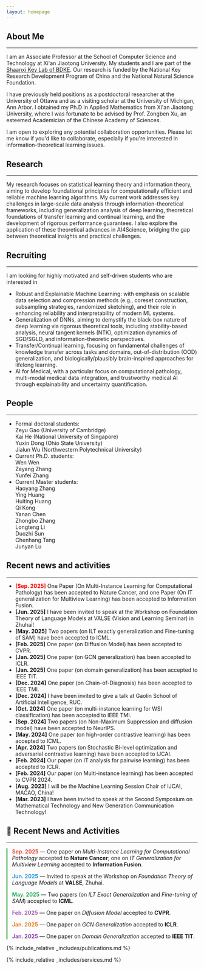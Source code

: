 ```yaml
---
layout: homepage
---
```


## About Me
---
I am an Associate Professor at the School of Computer Science and Technology at Xi'an Jiaotong University. My students and I are part of the [Shaanxi Key Lab of BDKE](https://bdkelab.xjtu.edu.cn). Our research is funded by the National Key Research Development Program of China and the National Natural Science Foundation. 
 
I have previously held positions as a postdoctoral researcher at the University of Ottawa and as a visiting scholar at the University of Michigan, Ann Arbor. I obtained my Ph.D in Applied Mathematics from Xi'an Jiaotong University, where I was fortunate to be advised by Prof. Zongben Xu, an esteemed  Academician of the Chinese Academy of Sciences.

I am open to exploring any potential collaboration opportunities. Please let me know if you'd like to collaborate, especially if you're interested in information-theoretical learning issues.

## Research
---
My research focuses on statistical learning theory and information theory, aiming to develop foundational principles for computationally efficient and reliable machine learning algorithms. My current work addresses key challenges in large-scale data analysis through information-theoretical frameworks, including generalization analysis of deep learning, theoretical foundations of transfer learning and continual learning, and the development of rigorous performance guarantees. I also explore the application of these theoretical advances in AI4Science, bridging the gap between theoretical insights and practical challenges. 

## Recruiting
---
I am looking for highly motivated and self-driven students who are interested in

-  Robust and Explainable Machine Learning: with emphasis on scalable data selection and compression methods (e.g., coreset construction, subsampling strategies, randomized sketching), and their role in enhancing reliability and     interpretability of modern ML systems.
- Generalization of DNNs, aiming to demystify the black-box nature of deep learning via rigorous theoretical tools, including stability-based analysis, neural tangent kernels (NTK), optimization dynamics of SGD/SGLD, and information-theoretic perspectives. 
- Transfer/Continual learning, focusing on fundamental challenges of knowledge transfer across tasks and domains, out-of-distribution (OOD) generalization, and biologically/plausibly brain-inspired approaches for lifelong learning.
-  AI for Medical, with a particular focus on computational pathology, multi-modal medical data integration, and trustworthy medical AI through explainability and uncertainty quantification.

## People
---
- Formal doctoral students: <br>
  Zeyu Gao (University of Cambridge)<br>
  Kai He (National University of Singapore)<br>
  Yuxin Dong (Ohio State University)<br>
  Jialun Wu (Northwestern Polytechnical University) <br>
- Current Ph.D. students:<br>
  Wen Wen <br>
  Zeyang Zhang <br>
  Yunfei Zhang <br>
- Current Master students: <br>
  Haoyang Zhang <br>
  Ying Huang <br>
  Huiting Huang <br>
  Qi Kong <br>
  Yanan Chen <br>
  Zhongbo Zhang <br>
  Longteng Li <br>
  Duozhi Sun <br>
  Chenhang Tang <br>
  Junyan Lu <br>
  

## Recent news and activities
---
- <span style="color:red">**[Sep. 2025]**</span> One Paper (On Multi-Instance Learning for Computational Pathology) has been accepted to Nature Cancer, and one Paper (On IT generalization for Multiview Learning) has been accepted to Information Fusion. 
- **[Jun. 2025]** I have been invited to speak at the Workshop on Foundation Theory of Language Models at VALSE (Vision and Learning Seminar) in Zhuhai!
- **[May. 2025]** Two papers (on ILT exactly generalization and Fine-tuning of SAM) have been accepted to ICML.
- **[Feb. 2025]** One paper (on Diffusion Model) has been accepted to CVPR.
- **[Jan. 2025]** One paper (on GCN generalization) has been accepted to ICLR.
- **[Jan. 2025]** One paper (on domain generalization) has been accepted to IEEE TIT.
- **[Dec. 2024]** One paper (on Chain-of-Diagnosis) has been accepted to IEEE TMI.
- **[Dec. 2024]** I have been invited to give a talk at Gaolin School of Artificial Intelligence, RUC. 
- **[Oct. 2024]** One paper (on multi-instance learning for WSI classification) has been accepted to IEEE TMI.
- **[Sep. 2024]** Two papers (on  Non-Maximum Suppression and diffusion model) have been accepted to NeurIPS.
- **[May. 2024]** One paper (on high-order contrastive learning) has been accepted to ICML.
- **[Apr. 2024]** Two papers (on Stochastic Bi-level optimization and adversarial contrastive learning) have been accepted to IJCAI.
- **[Feb. 2024]** Our paper (on IT analysis for pairwise learning) has been accepted to ICLR.
- **[Feb. 2024]** Our paper (on Multi-instance learning) has been accepted to CVPR 2024.
- **[Aug. 2023]** I will be the Machine Learning Session Chair of IJCAI, MACAO, China!
- **[Mar. 2023]** I have been invited to speak at the Second Symposium on Mathematical Technology and New Generation Communication Technology!


## 📰 Recent News and Activities
---

<div style="border-left: 3px solid #4CAF50; padding-left: 12px; margin-top: 10px;">
  <p><b style="color:#e74c3c">Sep. 2025</b> — One paper on <i>Multi-Instance Learning for Computational Pathology</i> accepted to <b>Nature Cancer</b>; one on <i>IT Generalization for Multiview Learning</i> accepted to <b>Information Fusion</b>.</p>
  
  <p><b style="color:#3498db">Jun. 2025</b> — Invited to speak at the Workshop on <i>Foundation Theory of Language Models</i> at <b>VALSE</b>, Zhuhai.</p>
  
  <p><b style="color:#27ae60">May. 2025</b> — Two papers (on <i>ILT Exact Generalization</i> and <i>Fine-tuning of SAM</i>) accepted to <b>ICML</b>.</p>
  
  <p><b style="color:#9b59b6">Feb. 2025</b> — One paper on <i>Diffusion Model</i> accepted to <b>CVPR</b>.</p>
  
  <p><b style="color:#e67e22">Jan. 2025</b> — One paper on <i>GCN Generalization</i> accepted to <b>ICLR</b>.</p>
  
  <p><b style="color:#8e44ad">Jan. 2025</b> — One paper on <i>Domain Generalization</i> accepted to <b>IEEE TIT</b>.</p>
</div>





{% include_relative _includes/publications.md %}

{% include_relative _includes/services.md %}

<script type='text/javascript' id='clustrmaps' src='//cdn.clustrmaps.com/map_v2.js?cl=ffffff&w=400&t=tt&d=7oTAAEkA40qGB0fXnZnoEfhq7fxO1EaO6PgFitbwp4w&co=2d78ad&cmo=3acc3a&cmn=ff5353&ct=ffffff'></script>
